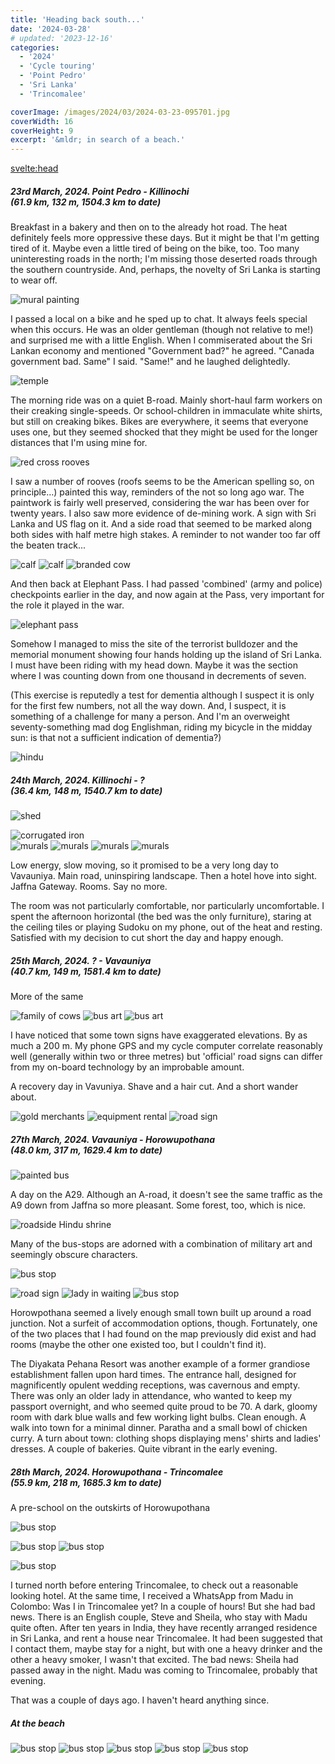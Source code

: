 ```yaml
---
title: 'Heading back south...'
date: '2024-03-28'
# updated: '2023-12-16'
categories:
  - '2024'
  - 'Cycle touring'
  - 'Point Pedro'
  - 'Sri Lanka'
  - 'Trincomalee'

coverImage: /images/2024/03/2024-03-23-095701.jpg
coverWidth: 16
coverHeight: 9
excerpt: '&mldr; in search of a beach.'
---
```


<script>
	import Callout from '$lib/components/Callout.svelte'
  import Img from '$lib/components/Img.svelte'
</script>

<svelte:head>

<title>2024 Sri Lanka</title>
</svelte:head>

<section class="card">
<h5>
  	23rd March, 2024.
  	Point Pedro - Killinochi<br/>
    (61.9 km, 132 m, 1504.3 km to date)
</h5>

<p>Breakfast in a bakery and then on to the already hot road. The heat definitely feels more oppressive these days. But it might be that I'm getting tired of it. Maybe even a little tired of being on the bike, too. Too many uninteresting roads in the north; I'm missing those deserted roads through the southern countryside. And, perhaps, the novelty of Sri Lanka is starting to wear off.</p>

<Img
  src="/images/2024/03/2024-03-23-095705.jpg"
  alt="mural painting"
  caption="An artist at work. Point Pedro."
/>

<p>I passed a local on a bike and he sped up to chat. It always feels special when this occurs. He was an older gentleman (though not relative to me!) and surprised me with a little English. When I commiserated about the Sri Lankan economy and mentioned "Government bad?" he agreed. "Canada government bad. Same" I said. "Same!" and he laughed delightedly.</p>
<Img
  src="/images/2024/03/2024-03-23-103649.jpg"
  alt="temple"
/>
<p>The morning ride was on a quiet B-road. Mainly short-haul farm workers on their creaking single-speeds. Or school-children in immaculate white shirts, but still on creaking bikes. Bikes are everywhere, it seems that everyone uses one, but they seemed shocked that they might be used for the longer distances that I'm using mine for.</p>
<Img
  src="/images/2024/03/2024-03-23-121657.jpg"
  alt="red cross rooves"
  caption="Please do not bomb"
/>
<p>I saw a number of rooves (roofs seems to be the American spelling so, on principle&mldr;) painted this way, reminders of the not so long ago war. The paintwork is fairly well preserved, considering the war has been over for twenty years. I also saw more evidence of de-mining work. A sign with Sri Lanka and US flag on it. And a side road that seemed to be marked along both sides with half metre high stakes. A reminder to not wander too far off the beaten track...</p>
<Img
  src="/images/2024/03/2024-03-23-121751.jpg"
  alt="calf"
/>
<Img
  src="/images/2024/03/2024-03-23-121812.jpg"
  alt="calf"
/>
<Img
  src="/images/2024/03/2024-03-23-122710.jpg"
  alt="branded cow"
  caption="Both branding and an ear-tag"
/>
<p>And then back at Elephant Pass. I had passed 'combined' (army and police) checkpoints earlier in the day, and now again at the Pass, very important for the role it played in the war.</p>
<Img
  src="/images/2024/03/2024-03-23-143202.jpg"
  alt="elephant pass"
/>
<p>Somehow I managed to miss the site of the terrorist bulldozer and the memorial monument showing four hands holding up the island of Sri Lanka. I must have been riding with my head down. Maybe it was the section where I was counting down from one thousand in decrements of seven.

<p>(This exercise is reputedly a test for dementia although I suspect it is only for the first few numbers, not all the way down. And, I suspect, it is something of a challenge for many a person. And I'm an overweight seventy-something mad dog Englishman, riding my bicycle in the midday sun: is that not a sufficient indication of dementia?)</p>
<Img
  src="/images/2024/03/2024-03-23-145140.jpg"
  alt="hindu"
/>
</section>

<section class="card">
<h5>
  	24th March, 2024.
  	Killinochi - ?<br/>
    (36.4 km, 148 m, 1540.7 km to date)
</h5>

<Img
  src="/images/2024/03/2024-03-24-105641.jpg"
  alt="shed"
/>

<div class="w-80">
  <Img
    src="/images/2024/03/2024-03-24-105828.jpg"
    alt="corrugated iron"
  />
</div>
<Img
  src="/images/2024/03/2024-03-24-145109.jpg"
  alt="murals"
  caption="A wall of murals, in the middle of the countryside."
/>
<Img
  src="/images/2024/03/2024-03-24-145022.jpg"
  alt="murals"
  caption="Mural panel"
/>
<Img
  src="/images/2024/03/2024-03-24-145029.jpg"
  alt="murals"
  caption="Mural panel"
/>
<Img
  src="/images/2024/03/2024-03-24-145037.jpg"
  alt="murals"
  caption="Mural panel"
/>

<p>Low energy, slow moving, so it promised to be a very long day to Vavauniya. Main road, uninspiring landscape. Then a hotel hove into sight. Jaffna Gateway. Rooms. Say no more.</p>

<p>The room was not particularly comfortable, nor particularly uncomfortable. I spent the afternoon horizontal (the bed was the only furniture), staring at the ceiling tiles or playing Sudoku on my phone, out of the heat and resting. Satisfied with my decision to cut short the day and happy enough. </p>

</section>

<section class="card">
<h5>
  	25th March, 2024.
  	? - Vavauniya<br/>
    (40.7 km, 149 m, 1581.4 km to date)
</h5>

<p>More of the same</p>

<Img
  src="/images/2024/03/2024-03-25-111308.jpg"
  alt="family of cows"
/>
<Img
  src="/images/2024/03/2024-03-25-151140.jpg"
  alt="bus art"
  caption="Bus art: Peacock Transport?"
/>
<Img
  src="/images/2024/03/2024-03-25-151342.jpg"
  alt="bus art"
  caption="The more astute may notice this is a different bus. If at the same location."
/>

<p>I have noticed that some town signs have exaggerated elevations. By as much a 200 m. My phone GPS and my cycle computer correlate reasonably well (generally within two or three metres) but 'official' road signs can differ from my on-board technology by an improbable amount.</p>

<p>A recovery day in Vavuniya. Shave and a hair cut. And a short wander about.

<Img
  src="/images/2024/03/2024-03-26-162328.jpg"
  alt="gold merchants"
  caption="There are several gold merchants in town."
/>
<Img
  src="/images/2024/03/2024-03-26-162450.jpg"
  alt="equipment rental"
  caption="Equipment rental. And scrap or spare parts?"
/>
<Img
  src="/images/2024/03/2024-03-26-164001.jpg"
  alt="road sign"
  caption="Mannar and Jaffna ticked! Trincomalee, here I come!"
/>

</section>

<section class="card">
<h5>
  	27th March, 2024.
  	Vavauniya - Horowupothana<br/>
    (48.0 km, 317 m, 1629.4 km to date)
</h5>

<Img
  src="/images/2024/03/2024-03-27-095648.jpg"
  alt="painted bus"
  caption="Another gaily painted bus, on the way out of Vavuniya"
/>

<p>A day on the A29. Although an A-road, it doesn't see the same traffic as the A9 down from Jaffna so more pleasant. Some forest, too, which is nice.</p>
<Img
  src="/images/2024/03/2024-03-27-112342.jpg"
  alt="roadside Hindu shrine"
  caption="Roadside Hindu shrine"
/>

<p>Many of the bus-stops are adorned with a combination of military art and seemingly obscure characters.</p>

<Img
  src="/images/2024/03/2024-03-27-101828.jpg"
  alt="bus stop"
/>

<Img
  src="/images/2024/03/2024-03-27-113726.jpg"
  alt="road sign"
  caption="What's the Joker doing here?"
/>
<Img
  src="/images/2024/03/2024-03-27-113757.jpg"
  alt="lady in waiting"
/>
<Img
  src="/images/2024/03/2024-03-27-113812.jpg"
  alt="bus stop"
/>

<p>Horowpothana seemed a lively enough small town built up around a road junction. Not a surfeit of accommodation options, though. Fortunately, one of the two places that I had found on the map previously did exist and had rooms (maybe the other one existed too, but I couldn't find it).</p>
<p.>The Diyakata Pehana Resort was another example of a former grandiose establishment fallen upon hard times. The entrance hall, designed for magnificently opulent wedding receptions, was cavernous and empty. There was only an older lady in attendance, who wanted to keep my passport overnight, and who seemed quite proud to be 70. A dark, gloomy room with dark blue walls and few working light bulbs. Clean enough. A walk into town for a minimal dinner. Paratha and a small bowl of chicken curry. A turn about town: clothing shops displaying mens' shirts and ladies' dresses. A couple of bakeries. Quite vibrant in the early evening.</p.>

</section>

<section class="card">
<h5>
  	28th March, 2024.
  	Horowupothana - Trincomalee<br/>
    (55.9 km, 218 m, 1685.3 km to date)
</h5>

<p>A pre-school on the outskirts of Horowupothana</p>

<Img
  src="/images/2024/03/2024-03-28-095803.jpg"
  alt="bus stop"
/>

<Img
  src="/images/2024/03/2024-03-28-095820.jpg"
  alt="bus stop"
/>
<Img
  src="/images/2024/03/2024-03-28-095827.jpg"
  alt="bus stop"
/>

<Img
  src="/images/2024/03/2024-03-28-102202.jpg"
  alt="bus stop"
/>

<p>I turned north before entering Trincomalee, to check out a reasonable looking hotel. At the same time, I received a WhatsApp from Madu in Colombo: Was I in Trincomalee yet? In a couple of hours! But she had bad news. There is an English couple, Steve and Sheila, who stay with Madu  quite often. After ten years in India, they have recently arranged residence in Sri Lanka, and rent a house near Trincomalee. It had been suggested that I contact them, maybe stay for a night, but with one a heavy drinker and the other a heavy smoker, I wasn't that excited. The bad news: Sheila had passed away in the night. Madu was coming to Trincomalee, probably that evening.</p>

<p>That was a couple of days ago. I haven't heard anything since.</p>

<h5>At the beach</h5>
<Img
  src="/images/2024/03/2024-03-29-143817.jpg"
  alt="bus stop"
/>
<Img
  src="/images/2024/03/2024-03-29-144050.jpg"
  alt="bus stop"
/>
<Img
  src="/images/2024/03/2024-03-29-150414.jpg"
  alt="bus stop"
/>
<Img
  src="/images/2024/03/2024-03-29-152135.jpg"
  alt="bus stop"
/>
<Img
  src="/images/2024/03/2024-03-29-160318.jpg"
  alt="bus stop"
/>
</section>
